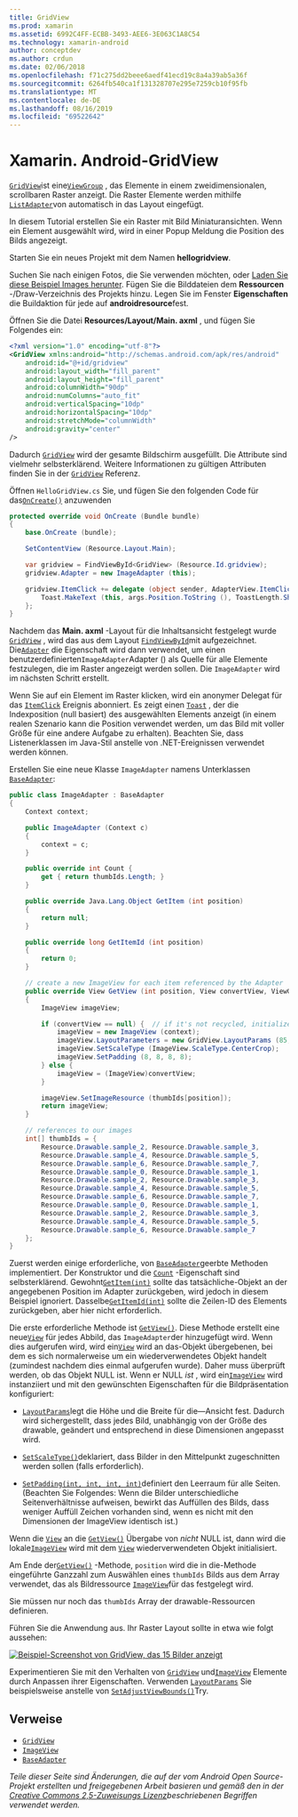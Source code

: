 ```yaml
---
title: GridView
ms.prod: xamarin
ms.assetid: 6992C4FF-ECBB-3493-AEE6-3E063C1A8C54
ms.technology: xamarin-android
author: conceptdev
ms.author: crdun
ms.date: 02/06/2018
ms.openlocfilehash: f71c275dd2beee6aedf41ecd19c8a4a39ab5a36f
ms.sourcegitcommit: 6264fb540ca1f131328707e295e7259cb10f95fb
ms.translationtype: MT
ms.contentlocale: de-DE
ms.lasthandoff: 08/16/2019
ms.locfileid: "69522642"
---
```

# <a name="xamarinandroid-gridview"></a>Xamarin. Android-GridView

[`GridView`](xref:Android.Widget.GridView)ist eine[`ViewGroup`](xref:Android.Views.ViewGroup)
, das Elemente in einem zweidimensionalen, scrollbaren Raster anzeigt. Die Raster Elemente werden mithilfe [`ListAdapter`](xref:Android.App.ListActivity.ListAdapter)von automatisch in das Layout eingefügt.

In diesem Tutorial erstellen Sie ein Raster mit Bild Miniaturansichten. Wenn ein Element ausgewählt wird, wird in einer Popup Meldung die Position des Bilds angezeigt.

Starten Sie ein neues Projekt mit dem Namen **hellogridview**.

Suchen Sie nach einigen Fotos, die Sie verwenden möchten, oder [Laden Sie diese Beispiel Images herunter](https://developer.android.com/shareables/sample_images.zip). Fügen Sie die Bilddateien dem **Ressourcen** -/Draw-Verzeichnis des Projekts hinzu. Legen Sie im Fenster **Eigenschaften** die Buildaktion für jede auf **androidresource**fest.

Öffnen Sie die Datei **Resources/Layout/Main. axml** , und fügen Sie Folgendes ein:

```xml
<?xml version="1.0" encoding="utf-8"?>
<GridView xmlns:android="http://schemas.android.com/apk/res/android"
    android:id="@+id/gridview"
    android:layout_width="fill_parent"
    android:layout_height="fill_parent"
    android:columnWidth="90dp"
    android:numColumns="auto_fit"
    android:verticalSpacing="10dp"
    android:horizontalSpacing="10dp"
    android:stretchMode="columnWidth"
    android:gravity="center"
/>
```

Dadurch [`GridView`](xref:Android.Widget.GridView) wird der gesamte Bildschirm ausgefüllt. Die Attribute sind vielmehr selbsterklärend. Weitere Informationen zu gültigen Attributen finden Sie in der [`GridView`](xref:Android.Widget.GridView) Referenz.

Öffnen `HelloGridView.cs` Sie, und fügen Sie den folgenden Code für das[`OnCreate()`](xref:Android.App.Activity.OnCreate*)
anzuwenden

```csharp
protected override void OnCreate (Bundle bundle)
{
    base.OnCreate (bundle);

    SetContentView (Resource.Layout.Main);

    var gridview = FindViewById<GridView> (Resource.Id.gridview);
    gridview.Adapter = new ImageAdapter (this);

    gridview.ItemClick += delegate (object sender, AdapterView.ItemClickEventArgs args) {
        Toast.MakeText (this, args.Position.ToString (), ToastLength.Short).Show ();
    };
}
```

Nachdem das **Main. axml** -Layout für die Inhaltsansicht festgelegt wurde [`GridView`](xref:Android.Widget.GridView) , wird das aus dem Layout [`FindViewById`](xref:Android.App.Activity.FindViewById*)mit aufgezeichnet. Die[`Adapter`](xref:Android.Widget.AdapterView.RawAdapter)
die Eigenschaft wird dann verwendet, um einen benutzerdefinierten`ImageAdapter`Adapter () als Quelle für alle Elemente festzulegen, die im Raster angezeigt werden sollen. Die `ImageAdapter` wird im nächsten Schritt erstellt.

Wenn Sie auf ein Element im Raster klicken, wird ein anonymer Delegat für das [`ItemClick`](xref:Android.Widget.AdapterView.ItemClick) Ereignis abonniert.
Es zeigt einen [`Toast`](xref:Android.Widget.Toast) , der die Indexposition (null basiert) des ausgewählten Elements anzeigt (in einem realen Szenario kann die Position verwendet werden, um das Bild mit voller Größe für eine andere Aufgabe zu erhalten). Beachten Sie, dass Listenerklassen im Java-Stil anstelle von .NET-Ereignissen verwendet werden können.

Erstellen Sie eine neue Klasse `ImageAdapter` namens Unterklassen [`BaseAdapter`](xref:Android.Widget.BaseAdapter):

```csharp
public class ImageAdapter : BaseAdapter
{
    Context context;

    public ImageAdapter (Context c)
    {
        context = c;
    }

    public override int Count {
        get { return thumbIds.Length; }
    }

    public override Java.Lang.Object GetItem (int position)
    {
        return null;
    }

    public override long GetItemId (int position)
    {
        return 0;
    }

    // create a new ImageView for each item referenced by the Adapter
    public override View GetView (int position, View convertView, ViewGroup parent)
    {
        ImageView imageView;

        if (convertView == null) {  // if it's not recycled, initialize some attributes
            imageView = new ImageView (context);
            imageView.LayoutParameters = new GridView.LayoutParams (85, 85);
            imageView.SetScaleType (ImageView.ScaleType.CenterCrop);
            imageView.SetPadding (8, 8, 8, 8);
        } else {
            imageView = (ImageView)convertView;
        }

        imageView.SetImageResource (thumbIds[position]);
        return imageView;
    }

    // references to our images
    int[] thumbIds = {
        Resource.Drawable.sample_2, Resource.Drawable.sample_3,
        Resource.Drawable.sample_4, Resource.Drawable.sample_5,
        Resource.Drawable.sample_6, Resource.Drawable.sample_7,
        Resource.Drawable.sample_0, Resource.Drawable.sample_1,
        Resource.Drawable.sample_2, Resource.Drawable.sample_3,
        Resource.Drawable.sample_4, Resource.Drawable.sample_5,
        Resource.Drawable.sample_6, Resource.Drawable.sample_7,
        Resource.Drawable.sample_0, Resource.Drawable.sample_1,
        Resource.Drawable.sample_2, Resource.Drawable.sample_3,
        Resource.Drawable.sample_4, Resource.Drawable.sample_5,
        Resource.Drawable.sample_6, Resource.Drawable.sample_7
    };
}
```

Zuerst werden einige erforderliche, von [`BaseAdapter`](xref:Android.Widget.BaseAdapter)geerbte Methoden implementiert. Der Konstruktor und die [`Count`](xref:Android.Widget.BaseAdapter.Count) -Eigenschaft sind selbsterklärend. Gewohnt[`GetItem(int)`](xref:Android.Widget.BaseAdapter.GetItem*)
sollte das tatsächliche-Objekt an der angegebenen Position im Adapter zurückgeben, wird jedoch in diesem Beispiel ignoriert. Dasselbe[`GetItemId(int)`](xref:Android.Widget.BaseAdapter.GetItemId*)
sollte die Zeilen-ID des Elements zurückgeben, aber hier nicht erforderlich.

Die erste erforderliche Methode ist [`GetView()`](xref:Android.Widget.BaseAdapter.GetView*).
Diese Methode erstellt eine neue[`View`](xref:Android.Views.View)
für jedes Abbild, das `ImageAdapter`der hinzugefügt wird. Wenn dies aufgerufen wird, wird ein[`View`](xref:Android.Views.View)
wird an das-Objekt übergebenen, bei dem es sich normalerweise um ein wiederverwendetes Objekt handelt (zumindest nachdem dies einmal aufgerufen wurde). Daher muss überprüft werden, ob das Objekt NULL ist. Wenn er NULL *ist* , wird ein[`ImageView`](xref:Android.Widget.ImageView)
wird instanziiert und mit den gewünschten Eigenschaften für die Bildpräsentation konfiguriert:

- [`LayoutParams`](xref:Android.Views.View.LayoutParameters)legt die Höhe und die Breite für die&mdash;Ansicht fest. Dadurch wird sichergestellt, dass jedes Bild, unabhängig von der Größe des drawable, geändert und entsprechend in diese Dimensionen angepasst wird.

- [`SetScaleType()`](xref:Android.Widget.ImageView.SetScaleType*)deklariert, dass Bilder in den Mittelpunkt zugeschnitten werden sollen (falls erforderlich).

- [`SetPadding(int, int, int, int)`](xref:Android.Views.View.SetPadding*)definiert den Leerraum für alle Seiten. (Beachten Sie Folgendes: Wenn die Bilder unterschiedliche Seitenverhältnisse aufweisen, bewirkt das Auffüllen des Bilds, dass weniger Auffüll Zeichen vorhanden sind, wenn es nicht mit den Dimensionen der ImageView identisch ist.)

Wenn die [`View`](xref:Android.Views.View) an die [`GetView()`](xref:Android.Widget.BaseAdapter.GetView*) Übergabe von *nicht* NULL ist, dann wird die lokale[`ImageView`](xref:Android.Widget.ImageView)
wird mit dem [`View`](xref:Android.Views.View) wiederverwendeten Objekt initialisiert.

Am Ende der[`GetView()`](xref:Android.Widget.BaseAdapter.GetView*)
-Methode, `position` wird die in die-Methode eingeführte Ganzzahl zum Auswählen eines `thumbIds` Bilds aus dem Array verwendet, das als Bildressource [`ImageView`](xref:Android.Widget.ImageView)für das festgelegt wird.

Sie müssen nur noch das `thumbIds` Array der drawable-Ressourcen definieren.

Führen Sie die Anwendung aus. Ihr Raster Layout sollte in etwa wie folgt aussehen:

[![Beispiel-Screenshot von GridView, das 15 Bilder anzeigt](grid-view-images/helloviews4.png)](grid-view-images/helloviews4.png#lightbox)

Experimentieren Sie mit den Verhalten von [`GridView`](xref:Android.Widget.GridView) und[`ImageView`](xref:Android.Widget.ImageView)
Elemente durch Anpassen ihrer Eigenschaften. Verwenden [`LayoutParams`](xref:Android.Views.View.LayoutParameters) Sie beispielsweise anstelle von [`SetAdjustViewBounds()`](xref:Android.Widget.ImageView.SetAdjustViewBounds*)Try.

## <a name="references"></a>Verweise

- [`GridView`](xref:Android.Widget.GridView)
- [`ImageView`](xref:Android.Widget.ImageView)
- [`BaseAdapter`](xref:Android.Widget.BaseAdapter)

_Teile dieser Seite sind Änderungen, die auf der vom Android Open Source-Projekt erstellten und freigegebenen Arbeit basieren und gemäß den in der [Creative Commons 2,5-Zuweisungs Lizenz](http://creativecommons.org/licenses/by/2.5/)beschriebenen Begriffen verwendet werden._
